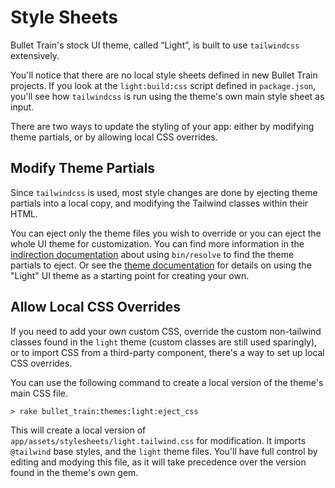 # Style Sheets
Bullet Train's stock UI theme, called “Light”, is built to use `tailwindcss` extensively.

You'll notice that there are no local style sheets defined in new Bullet Train projects. If you look at the `light:build:css` script defined in `package.json`, you'll see how `tailwindcss` is run using the theme's own main style sheet as input.

There are two ways to update the styling of your app: either by modifying theme partials, or by allowing local CSS overrides.

## Modify Theme Partials

Since `tailwindcss` is used, most style changes are done by ejecting theme partials into a local copy, and modifying the Tailwind classes within their HTML.

You can eject only the theme files you wish to override or you can eject the whole UI theme for customization. You can find more information in the [indirection documentation](indirection) about using `bin/resolve` to find the theme partials to eject. Or see the [theme documentation](theme) for details on using the "Light" UI theme as a starting point for  creating your own.

## Allow Local CSS Overrides 

If you need to add your own custom CSS, override the custom non-tailwind classes found in the `light` theme (custom classes are still used sparingly), or to import CSS from a third-party component, there's a way to set up local CSS overrides.

You can use the following command to create a local version of the theme's main CSS file.

```
> rake bullet_train:themes:light:eject_css
```

This will create a local version of `app/assets/stylesheets/light.tailwind.css` for modification. It imports `@tailwind` base styles, and the `light` theme files. You'll have full control by editing and modying this file, as it will take precedence over the version found in the theme's own gem.